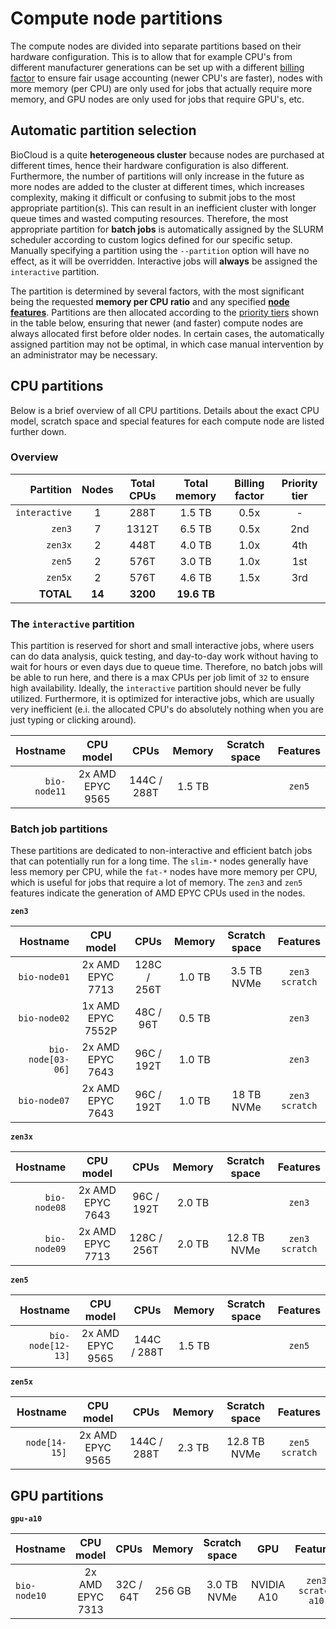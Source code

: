 # Compute node partitions
The compute nodes are divided into separate partitions based on their hardware configuration. This is to allow that for example CPU's from different manufacturer generations can be set up with a different [billing factor](https://slurm.schedmd.com/archive/slurm-24.11.4/slurm.conf.html#OPT_TRESBillingWeights) to ensure fair usage accounting (newer CPU's are faster), nodes with more memory (per CPU) are only used for jobs that actually require more memory, and GPU nodes are only used for jobs that require GPU's, etc.

## Automatic partition selection
BioCloud is a quite **heterogeneous cluster** because nodes are purchased at different times, hence their hardware configuration is also different. Furthermore, the number of partitions will only increase in the future as more nodes are added to the cluster at different times, which increases complexity, making it difficult or confusing to submit jobs to the most appropriate partition(s). This can result in an inefficient cluster with longer queue times and wasted computing resources. Therefore, the most appropriate partition for **batch jobs** is automatically assigned by the SLURM scheduler according to custom logics defined for our specific setup. Manually specifying a partition using the `--partition` option will have no effect, as it will be overridden. Interactive jobs will **always** be assigned the `interactive` partition.

The partition is determined by several factors, with the most significant being the requested **memory per CPU ratio** and any specified [**node features**](jobsubmission.md#requesting-compute-nodes-with-special-features). Partitions are then allocated according to the [priority tiers](https://slurm.schedmd.com/archive/slurm-24.11.4/slurm.conf.html#OPT_PriorityTier) shown in the table below, ensuring that newer (and faster) compute nodes are always allocated first before older nodes. In certain cases, the automatically assigned partition may not be optimal, in which case manual intervention by an administrator may be necessary.

## CPU partitions
Below is a brief overview of all CPU partitions. Details about the exact CPU model, scratch space and special features for each compute node are listed further down.

### Overview
| Partition | Nodes | Total CPUs | Total memory | Billing factor | Priority tier |
| ---: | :--: | :--: | :--: | :--: | :--: |
| `interactive` | 1 | 288T | 1.5 TB | 0.5x | - |
| `zen3` | 7 | 1312T | 6.5 TB | 0.5x | 2nd |
| `zen3x` | 2 | 448T | 4.0 TB | 1.0x | 4th |
| `zen5` | 2 | 576T | 3.0 TB | 1.0x | 1st |
| `zen5x` | 2 | 576T | 4.6 TB | 1.5x | 3rd |
| **TOTAL** | **14** | **3200** | **19.6 TB** | | |

### The `interactive` partition
This partition is reserved for short and small interactive jobs, where users can do data analysis, quick testing, and day-to-day work without having to wait for hours or even days due to queue time. Therefore, no batch jobs will be able to run here, and there is a max CPUs per job limit of `32` to ensure high availability. Ideally, the `interactive` partition should never be fully utilized. Furthermore, it is optimized for interactive jobs, which are usually very inefficient (e.i. the allocated CPU's do absolutely nothing when you are just typing or clicking around).

| Hostname | CPU model | CPUs | Memory | Scratch space | Features |
| ---: | :---: | :---: | :---: | :---: | :---: |
| `bio-node11` | 2x AMD EPYC 9565 | 144C / 288T | 1.5 TB | | `zen5` |

### Batch job partitions
These partitions are dedicated to non-interactive and efficient batch jobs that can potentially run for a long time. The `slim-*` nodes generally have less memory per CPU, while the `fat-*` nodes have more memory per CPU, which is useful for jobs that require a lot of memory. The `zen3` and `zen5` features indicate the generation of AMD EPYC CPUs used in the nodes.

**`zen3`**

| Hostname | CPU model | CPUs | Memory | Scratch space | Features |
| ---: | :---: | :---: | :---: | :---: | :---: |
| `bio-node01`| 2x AMD EPYC 7713 | 128C / 256T | 1.0 TB | 3.5 TB NVMe | `zen3` <br>`scratch` |
| `bio-node02` | 1x AMD EPYC 7552P | 48C / 96T | 0.5 TB | | `zen3` |
| `bio-node[03-06]` | 2x AMD EPYC 7643 | 96C / 192T | 1.0 TB | | `zen3` |
| `bio-node07` | 2x AMD EPYC 7643 | 96C / 192T | 1.0 TB | 18 TB NVMe | `zen3`<br>`scratch` |

**`zen3x`**

| Hostname | CPU model | CPUs | Memory | Scratch space | Features |
| ---: | :---: | :---: | :---: | :---: | :---: |
| `bio-node08` | 2x AMD EPYC 7643 | 96C / 192T | 2.0 TB | | `zen3` |
| `bio-node09` | 2x AMD EPYC 7713 | 128C / 256T | 2.0 TB | 12.8 TB NVMe | `zen3`<br>`scratch` |

**`zen5`**

| Hostname | CPU model | CPUs | Memory | Scratch space | Features |
| ---: | :---: | :---: | :---: | :---: | :---: |
| `bio-node[12-13]` | 2x AMD EPYC 9565 | 144C / 288T | 1.5 TB | | `zen5` |

**`zen5x`**

| Hostname | CPU model | CPUs | Memory | Scratch space | Features |
| ---: | :---: | :---: | :---: | :---: | :---: |
| `node[14-15]` | 2x AMD EPYC 9565 | 144C / 288T | 2.3 TB | 12.8 TB NVMe | `zen5`<br>`scratch` |

## GPU partitions

**`gpu-a10`**

| Hostname | CPU model | CPUs | Memory | Scratch space | GPU | Features |
| :--- | :---: | :---: | :---: | :---: | :---: | :---: |
| `bio-node10`| 2x AMD EPYC 7313 | 32C / 64T | 256 GB | 3.0 TB NVMe | NVIDIA A10 | `zen3`<br>`scratch`<br>`a10` |
